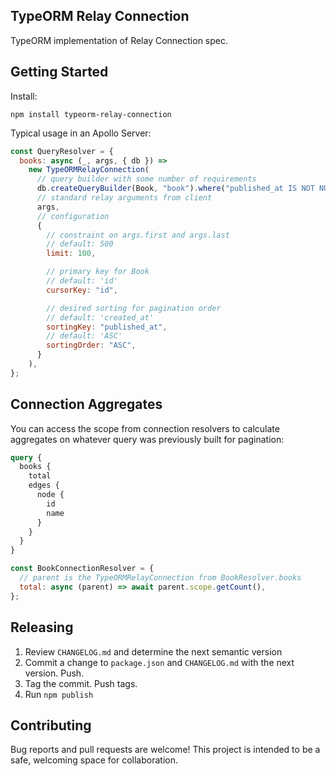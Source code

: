 ## TypeORM Relay Connection

TypeORM implementation of Relay Connection spec.

## Getting Started

Install:

```
npm install typeorm-relay-connection
```

Typical usage in an Apollo Server:

```js
const QueryResolver = {
  books: async (_, args, { db }) =>
    new TypeORMRelayConnection(
      // query builder with some number of requirements
      db.createQueryBuilder(Book, "book").where("published_at IS NOT NULL"),
      // standard relay arguments from client
      args,
      // configuration
      {
        // constraint on args.first and args.last
        // default: 500
        limit: 100,

        // primary key for Book
        // default: 'id'
        cursorKey: "id",

        // desired sorting for pagination order
        // default: 'created_at'
        sortingKey: "published_at",
        // default: 'ASC'
        sortingOrder: "ASC",
      }
    ),
};
```

## Connection Aggregates

You can access the scope from connection resolvers to calculate aggregates on whatever query was previously built for pagination:

```graphql
query {
  books {
    total
    edges {
      node {
        id
        name
      }
    }
  }
}
```

```js
const BookConnectionResolver = {
  // parent is the TypeORMRelayConnection from BookResolver.books
  total: async (parent) => await parent.scope.getCount(),
};
```

## Releasing

1. Review `CHANGELOG.md` and determine the next semantic version
2. Commit a change to `package.json` and `CHANGELOG.md` with the next version. Push.
3. Tag the commit. Push tags.
4. Run `npm publish`

## Contributing

Bug reports and pull requests are welcome! This project is intended to be a safe, welcoming space for collaboration.
